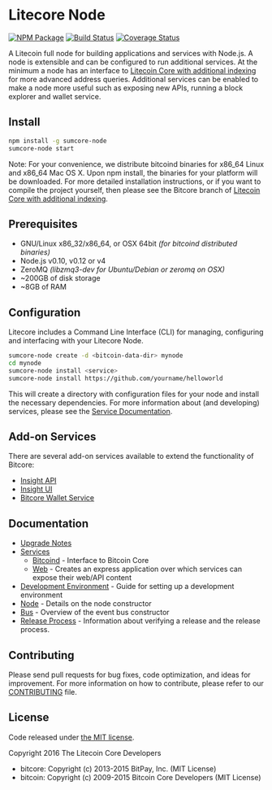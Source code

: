 Litecore Node
============

[![NPM Package](https://img.shields.io/npm/v/sumcore-node.svg?style=flat-square)](https://www.npmjs.org/package/sumcore-node)
[![Build Status](https://img.shields.io/travis/sumcoin-project/sumcore-node.svg?branch=master&style=flat-square)](https://travis-ci.org/sumcoin-project/sumcore-node)
[![Coverage Status](https://img.shields.io/coveralls/sumcoin-project/sumcore-node.svg?style=flat-square)](https://coveralls.io/r/sumcoin-project/sumcore-node)

A Litecoin full node for building applications and services with Node.js. A node is extensible and can be configured to run additional services. At the minimum a node has an interface to [Litecoin Core with additional indexing](https://github.com/sumcoin-project/sumcore-sumcoin) for more advanced address queries. Additional services can be enabled to make a node more useful such as exposing new APIs, running a block explorer and wallet service.

## Install

```bash
npm install -g sumcore-node
sumcore-node start
```

Note: For your convenience, we distribute bitcoind binaries for x86_64 Linux and x86_64 Mac OS X. Upon npm install, the binaries for your platform will be downloaded. For more detailed installation instructions, or if you want to compile the project yourself, then please see the Bitcore branch of [Litecoin Core with additional indexing](https://github.com/sumcoin-project/sumcore-sumcoin).

## Prerequisites

- GNU/Linux x86_32/x86_64, or OSX 64bit *(for bitcoind distributed binaries)*
- Node.js v0.10, v0.12 or v4
- ZeroMQ *(libzmq3-dev for Ubuntu/Debian or zeromq on OSX)*
- ~200GB of disk storage
- ~8GB of RAM

## Configuration

Litecore includes a Command Line Interface (CLI) for managing, configuring and interfacing with your Litecore Node.

```bash
sumcore-node create -d <bitcoin-data-dir> mynode
cd mynode
sumcore-node install <service>
sumcore-node install https://github.com/yourname/helloworld
```

This will create a directory with configuration files for your node and install the necessary dependencies. For more information about (and developing) services, please see the [Service Documentation](docs/services.md).

## Add-on Services

There are several add-on services available to extend the functionality of Bitcore:

- [Insight API](https://github.com/bitpay/insight-api)
- [Insight UI](https://github.com/bitpay/insight-ui)
- [Bitcore Wallet Service](https://github.com/bitpay/bitcore-wallet-service)

## Documentation

- [Upgrade Notes](docs/upgrade.md)
- [Services](docs/services.md)
  - [Bitcoind](docs/services/bitcoind.md) - Interface to Bitcoin Core
  - [Web](docs/services/web.md) - Creates an express application over which services can expose their web/API content
- [Development Environment](docs/development.md) - Guide for setting up a development environment
- [Node](docs/node.md) - Details on the node constructor
- [Bus](docs/bus.md) - Overview of the event bus constructor
- [Release Process](docs/release.md) - Information about verifying a release and the release process.

## Contributing

Please send pull requests for bug fixes, code optimization, and ideas for improvement. For more information on how to contribute, please refer to our [CONTRIBUTING](https://github.com/sumcoin-project/sumcore/blob/master/CONTRIBUTING.md) file.

## License

Code released under [the MIT license](https://github.com/sumcoin-project/sumcore-node/blob/master/LICENSE).

Copyright 2016 The Litecoin Core Developers

- bitcore: Copyright (c) 2013-2015 BitPay, Inc. (MIT License)
- bitcoin: Copyright (c) 2009-2015 Bitcoin Core Developers (MIT License)
